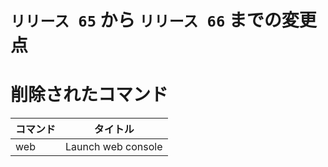 # `リリース 65` から `リリース 66` までの変更点

# 削除されたコマンド

| コマンド | タイトル           |
|----------|--------------------|
| web      | Launch web console |



